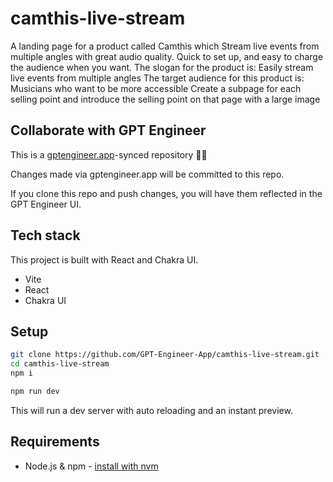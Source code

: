 # camthis-live-stream

A landing page for a product called Camthis which  Stream live events from multiple angles with great audio quality. Quick to set up, and easy to charge the audience when you want. The slogan for the product is: Easily stream live events from multiple angles The target audience for this product is: Musicians who want to be more accessible Create a subpage for each selling point and introduce the selling point on that page with a large image

## Collaborate with GPT Engineer

This is a [gptengineer.app](https://gptengineer.app)-synced repository 🌟🤖

Changes made via gptengineer.app will be committed to this repo.

If you clone this repo and push changes, you will have them reflected in the GPT Engineer UI.

## Tech stack

This project is built with React and Chakra UI.

- Vite
- React
- Chakra UI

## Setup

```sh
git clone https://github.com/GPT-Engineer-App/camthis-live-stream.git
cd camthis-live-stream
npm i
```

```sh
npm run dev
```

This will run a dev server with auto reloading and an instant preview.

## Requirements

- Node.js & npm - [install with nvm](https://github.com/nvm-sh/nvm#installing-and-updating)
